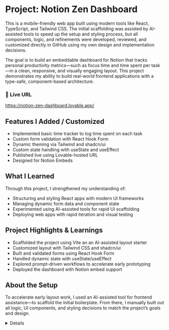 # Project: Notion Zen Dashboard

This is a mobile-friendly web app built using modern tools like React, TypeScript, and Tailwind CSS. The initial scaffolding was assisted by AI-assisted tools to speed up the setup and styling process, but all components, logic, and refinements were developed, reviewed, and customized directly in GitHub using my own design and implementation decisions.

The goal is to build an embeddable dashboard for Notion that tracks personal productivity metrics—such as focus time and time spent per task—in a clean, responsive, and visually engaging layout. This project demonstrates my ability to build real-world frontend applications with a type-safe, component-based architecture.

### 🔗 Live URL
https://notion-zen-dashboard.lovable.app/

## Features I Added / Customized
- Implemented basic time tracker to log time spent on each task
- Custom form validation with React Hook Form
- Dynamic theming via Tailwind and shadcn/ui
- Custom state handling with useState and useEffect
- Published live using Lovable-hosted URL
- Designed for Notion Embeds
  
## What I Learned
Through this project, I strengthened my understanding of:
- Structuring and styling React apps with modern UI frameworks
- Managing dynamic form data and component state
- Experimented using AI-assisted tools for rapid UI scaffolding
- Deploying web apps with rapid iteration and visual testing

## Project Highlights & Learnings
- Scaffolded the project using Vite an an AI-assisted layout starter
- Customized layout with Tailwind CSS and shadcn/ui
- Built and validated forms using React Hook Form
- Handled dynamic state with useState/useEffect
- Explored prompt-driven workflows to accelerate early prototyping
- Deployed the dashboard with Notion embed support
  
## About the Setup
To accelerate early layout work, I used an AI-assisted tool for frontend assistance—to scaffold the initial boilerplate. From there, I manually built out all logic, UI components, and styling decisions to match the project’s goals and design.

<details>

# Welcome to your Lovable project

## Project info

**URL**: https://lovable.dev/projects/9706c1c5-398c-4184-bf44-f1659b767ddc

## How can I edit this code?

There are several ways of editing your application.

**Use Lovable**

Simply visit the [Lovable Project](https://lovable.dev/projects/9706c1c5-398c-4184-bf44-f1659b767ddc) and start prompting.

Changes made via Lovable will be committed automatically to this repo.

**Use your preferred IDE**

If you want to work locally using your own IDE, you can clone this repo and push changes. Pushed changes will also be reflected in Lovable.

The only requirement is having Node.js & npm installed - [install with nvm](https://github.com/nvm-sh/nvm#installing-and-updating)

Follow these steps:

```sh
# Step 1: Clone the repository using the project's Git URL.
git clone <YOUR_GIT_URL>

# Step 2: Navigate to the project directory.
cd <YOUR_PROJECT_NAME>

# Step 3: Install the necessary dependencies.
npm i

# Step 4: Start the development server with auto-reloading and an instant preview.
npm run dev
```

**Edit a file directly in GitHub**

- Navigate to the desired file(s).
- Click the "Edit" button (pencil icon) at the top right of the file view.
- Make your changes and commit the changes.

**Use GitHub Codespaces**

- Navigate to the main page of your repository.
- Click on the "Code" button (green button) near the top right.
- Select the "Codespaces" tab.
- Click on "New codespace" to launch a new Codespace environment.
- Edit files directly within the Codespace and commit and push your changes once you're done.

## What technologies are used for this project?

This project is built with:

- Vite
- TypeScript
- React
- shadcn-ui
- Tailwind CSS

## How can I deploy this project?

Simply open [Lovable](https://lovable.dev/projects/9706c1c5-398c-4184-bf44-f1659b767ddc) and click on Share -> Publish.

## Can I connect a custom domain to my Lovable project?

Yes, you can! 

To connect a domain, navigate to Project > Settings > Domains and click Connect Domain.

Read more here: [Setting up a custom domain](https://docs.lovable.dev/tips-tricks/custom-domain#step-by-step-guide)</details>



